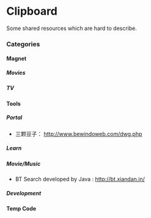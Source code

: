 # Clipboard
Some shared resources which are hard to describe.
### Categories
#### Magnet
##### Movies

##### TV

#### Tools
##### Portal
- 三颗豆子： http://www.bewindoweb.com/dwg.php

##### Learn

##### Movie/Music
- BT Search developed by Java : http://bt.xiandan.in/

##### Development


#### Temp Code

